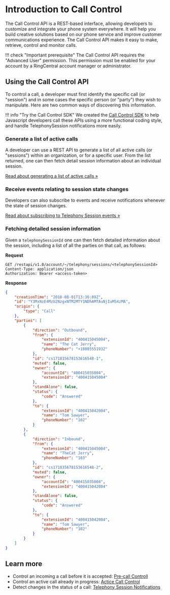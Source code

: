 # Introduction to Call Control

The Call Control API is a REST-based interface, allowing developers to customize and integrate your phone system everywhere. It will help you build creative solutions based on our phone service and improve customer communications experience. The Call Control API makes it easy to make, retrieve, control and monitor calls.

!!! check "Important prerequisite"
    The Call Control API requires the "Advanced User" permission. This permission must be enabled for your account by a RingCentral account manager or administrator. 

## Using the Call Control API

To control a call, a developer must first identify the specific call (or "session") and in some cases the specific person (or "party") they wish to manipulate. Here are two common ways of discovering this information.

!!! info "Try the Call Control SDK"
    We created the [Call Control SDK](https://github.com/ringcentral/ringcentral-call-control-js) to help Javascript developers call these APIs using a more functional coding style, and handle TelephonySession notifications more easily.

### Generate a list of active calls

A developer can use a REST API to generate a list of all active calls (or "sessions") within an organization, or for a specific user. From the list returned, one can then fetch detail session information about an individual session. 

<a class="btn btn-secondary" href="../finding-active-calls/">Read about generating a list of active calls &raquo;</a>

### Receive events relating to session state changes

Developers can also subscribe to events and receive notifications whenever the state of session changes. 

<a class="btn btn-secondary" href="../call-control-sessions/">Read about subscribing to Telephony Session events &raquo;</a>

### Fetching detailed session information

Given a `telephonySessionId` one can then fetch detailed information about the session, including a list of all the parties on that call, as follows:

**Request**

```http
GET /restapi/v1.0/account/~/telephony/sessions/<telephonySessionId>
Content-Type: application/json
Authorization: Bearer <access-token>
```

**Response**

```json
{
    "creationTime": "2018-08-01T13:36:09Z",
    "id": "Y3MxNzE4MzU2NzgxNTM2MTY1NDhAMTAuNjIuMS4zMA",
    "origin": {
        "type": "Call"
    },
    "parties": [
        {
            "direction": "Outbound",
            "from": {
                "extensionId": "400415045004",
                "name": "The Cat Jerry",
                "phoneNumber": "+18885551932"
            },
            "id": "cs171835678153616548-1",
            "muted": false,
            "owner": {
                "accountId": "400415035004",
                "extensionId": "400415045004"
            },
            "standAlone": false,
            "status": {
                "code": "Answered"
            },
            "to": {
                "extensionId": "400415042004",
                "name": "Tom Sawyer",
                "phoneNumber": "102"
            }
        },
        {
            "direction": "Inbound",
            "from": {
                "extensionId": "400415045004",
                "name": "TheCat Jerry",
                "phoneNumber": "103"
            },
            "id": "cs171835678153616548-2",
            "muted": false,
            "owner": {
                "accountId": "400415035004",
                "extensionId": "400415042004"
            },
            "standAlone": false,
            "status": {
                "code": "Answered"
            },
            "to": {
                "extensionId": "400415042004",
                "name": "Tom Sawyer",
                "phoneNumber": "102"
            }
        }
    ]
}
```

## Learn more

* Control an incoming a call before it is accepted: [Pre-call Controll](../pre-call-control/)
* Control an active call already in progress: [Actice Call Control](../active-call-control/)
* Detect changes in the status of a call: [Telephony Session Notifications](../telephony-session-notifications/)


